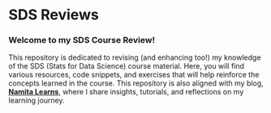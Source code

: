 # SDS Reviews

### Welcome to my SDS Course Review!

This repository is dedicated to revising (and enhancing too!) my knowledge of the SDS (Stats for Data Science) course material. 
Here, you will find various resources, code snippets, and exercises that will help reinforce the concepts learned in the course. 
This repository is also aligned with my blog, **[Namita Learns](https://namitalearns.substack.com/)**, where I share insights, tutorials, and reflections on my learning journey.

